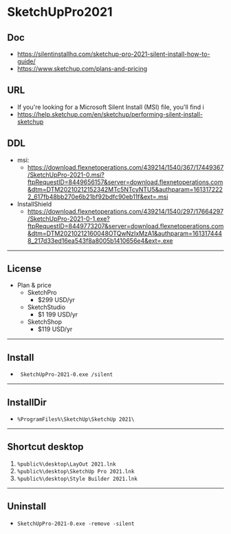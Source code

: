 # SketchUpPro2021

## Doc
* https://silentinstallhq.com/sketchup-pro-2021-silent-install-how-to-guide/
* https://www.sketchup.com/plans-and-pricing

## URL
* If you're looking for a Microsoft Silent Install (MSI) file, you'll find i
 * https://help.sketchup.com/en/sketchup/performing-silent-install-sketchup

## DDL
* msi:
  * https://download.flexnetoperations.com/439214/1540/367/17449367/SketchUpPro-2021-0.msi?ftpRequestID=8449656157&server=download.flexnetoperations.com&dtm=DTM20210212152342MTc5NTcyNTU5&authparam=1613172222_617fb48bb270e6b21bf92bdfc90eb11f&ext=.msi
* InstallShield
  * https://download.flexnetoperations.com/439214/1540/297/17664297/SketchUpPro-2021-0-1.exe?ftpRequestID=8449773207&server=download.flexnetoperations.com&dtm=DTM20210212160048OTQwNzIxMzA1&authparam=1613174448_217d33ed16ea543f8a8005b1410656e4&ext=.exe

---

## License
* Plan & price
  * SketchPro
    * $299 USD/yr
  * SketchStudio
    * $1 199 USD/yr
  * SketchShop
    * $119 USD/yr

---

## Install
* `	SketchUpPro-2021-0.exe /silent`

---

## InstallDir
* `%ProgramFiles%\SketchUp\SketchUp 2021\`

---

## Shortcut desktop
1) `%public%\desktop\LayOut 2021.lnk` 
2) `%public%\desktop\SketchUp Pro 2021.lnk`
3) `%public%\desktop\Style Builder 2021.lnk`

---

## Uninstall
* `SketchUpPro-2021-0.exe -remove -silent`
